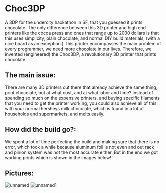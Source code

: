# Choc3DP
A 3DP for the undercity hackathon in SF, that you guessed it prints chocolate. The only difference between this 3D printer and high end printers like the cocoa press and ones that range up to 2000 dollars is that this uses simplicity, plain chocolate, and normal DIY build materials, (with a nice board as an exception.) This printer encompasses the main problem of every programmer, we need more chocolate in our lives. Therefore, we invented (engineered) the Choc3DP, a revolutionary 3D printer that prints chocolate.

## The main issue:
There are many 3D printers out there that already achieve the same thing, print chocolate, but at what cost, and at what labor and time? Instead of spending so much on the expensive printers, and buying specific filaments that you need to get the printer working, you could also achieve all of this with your normal hersheys milk chocolate, which is found in a lot of households and supermarkets, and melts easily.

## How did the build go?:
We spent a lot of time perfecting the build and making sure that there is no error, which took a while because aluminum foil is not even and out rack and pinion system was not the most accurate either. But in the end we got working prints which is shown in the images below!

## Pictures:
![unnamed](https://github.com/user-attachments/assets/2980ead8-9f5b-48a2-9040-03f060b91aa46)
![unnamed1](https://github.com/user-attachments/assets/c10fb991-ded5-4b68-bbe6-2c5d79bfdb83)

